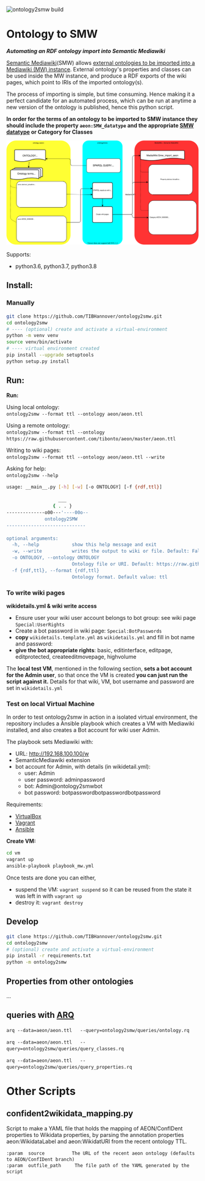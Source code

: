 ![ontology2smw build](https://github.com/TIBHannover/ontology2smw/workflows/ontology2smw%20build/badge.svg)

# Ontology to SMW
_**Automating an RDF ontology import into Semantic Mediawiki**_

[Semantic Mediawiki](https://www.semantic-mediawiki.org)(SMW) allows 
[external ontologies to be imported into a Mediawiki (MW) instance](https://www.semantic-mediawiki.org/wiki/Help:Import_vocabulary). 
External ontology's properties and classes can be used inside the MW instance, and produce a RDF exports of 
the wiki pages, which point to IRIs of the imported ontology(s).

The process of importing is simple, but time consuming. Hence making it a perfect candidate for an automated process, 
which can be run at anytime a new version of the ontology is published, hence this python script.

**In order for the terms of an ontology to be imported to SMW instance they should include the property
`aeon:SMW_datatype` and the appropriate [SMW datatype](https://www.semantic-mediawiki.org/wiki/Help:List_of_datatypes) or Category for Classes**

![ontology2smw import workflow](docs/ontology2smw_aeon.svg?raw=true)

Supports:
* python3.6, python3.7, python3.8

## Install:

### Manually
```bash
git clone https://github.com/TIBHannover/ontology2smw.git
cd ontology2smw
# ---- (optional) create and activate a virtual-environment
python -m venv venv
source venv/bin/activate
# ---- virtual environment created
pip install --upgrade setuptools
python setup.py install
```


## Run:

**Run:**

Using local ontology:<br/>`ontology2smw --format ttl --ontology aeon/aeon.ttl`

Using a remote ontology:<br/>`ontology2smw --format ttl --ontology https://raw.githubusercontent.com/tibonto/aeon/master/aeon.ttl`

Writing to wiki pages:<br/>`ontology2smw --format ttl --ontology aeon/aeon.ttl --write` 

Asking for help:<br/>`ontology2smw --help`
```bash
usage: __main__.py [-h] [-w] [-o ONTOLOGY] [-f {rdf,ttl}]

                   ___    
                 { . . } 
--------------o00---'----00o--
              ontology2SMW  
-----------------------------

optional arguments:
  -h, --help            show this help message and exit
  -w, --write           writes the output to wiki or file. Default: False (dry-run).
  -o ONTOLOGY, --ontology ONTOLOGY
                        Ontology file or URI. Default: https://raw.githubusercontent.com/tibonto/aeon/master/aeon.ttl 
  -f {rdf,ttl}, --format {rdf,ttl}
                        Ontology format. Default value: ttl
```

<!--

**Requirements:** 

In virtual environment install requirements `pip install -r requirements.txt`

`python setup.py install`


**Create a build:** 

`python setup.py sdist bdist_wheel`
-->

### To write wiki pages
**wikidetails.yml & wiki write access**
* Ensure user your wiki user account belongs to bot group: see wiki page `Special:UserRights`
* Create a bot password in wiki page: `Special:BotPasswords`
* **copy** `wikidetails.template.yml` as `wikidetails.yml` and fill in bot name and password:<br/>
* **give the bot appropriate rights**: basic, editinterface, editpage, editprotected, createeditmovepage, highvolume    

The **local test VM**, mentioned in the following section, **sets a bot account for 
the Admin user**, so that once the VM is created **you can just run the script against it.**
Details for that wiki, VM, bot username and password are set in `wikidetails.yml`

 
    
### Test on local Virtual Machine
In order to test ontology2smw in action in a isolated virtual 
environment, the repository includes a Ansible playbook which creates a VM with Mediawiki installed, and also creates a Bot account for wiki user Admin.

The playbook sets Mediawiki with:
* URL: http://192.168.100.100/w
* SemanticMediawiki extension
* bot account for Admin, with details (in wikidetail.yml):
   * user: Admin 
   * user password: adminpassword
   * bot: Admin@ontology2smwbot
   * bot password: botpasswordbotpasswordbotpassword

Requirements:
* [VirtualBox](https://www.virtualbox.org/)
* [Vagrant](https://www.vagrantup.com/)
* [Ansible](https://www.ansible.com/) 

**Create VM:**
```bash
cd vm
vagrant up
ansible-playbook playbook_mw.yml
```
Once tests are done you can either,
* suspend the VM: `vagrant suspend` so it can be reused from the state it was left in with `vagrant up` 
* destroy it: `vagrant destroy`

    
## Develop

```bash
git clone https://github.com/TIBHannover/ontology2smw.git
cd ontology2smw
# (optional) create and activate a virtual-environment
pip install -r requirements.txt
python -m ontology2smw
```
    
    
## Properties from other ontologies
...

## queries with [ARQ](https://jena.apache.org/documentation/query/)
`arq --data=aeon/aeon.ttl   --query=ontology2smw/queries/ontology.rq`

`arq --data=aeon/aeon.ttl   --query=ontology2smw/queries/query_classes.rq`

`arq --data=aeon/aeon.ttl   --query=ontology2smw/queries/query_properties.rq`


# Other Scripts
## confident2wikidata_mapping.py
Script to make a YAML file that holds the mapping of AEON/ConfIDent properties to Wikidata properties, 
by parsing the annotation properties aeon:WikidataLabel and aeon:WikidatURI from the recent ontology TTL.

    :param  source          The URL of the recent aeon ontology (defaults to AEON/ConfIDent branch)
    :param  outfile_path     The file path of the YAML generated by the script

